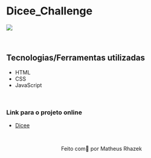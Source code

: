 # Dicee_Challenge
<img src="https://user-images.githubusercontent.com/50714597/158899134-0b2dc6cd-f01f-4240-b1b3-b317ecd49fd0.png" align="center" />

&nbsp;

## Tecnologias/Ferramentas utilizadas

* HTML
* CSS
* JavaScript

&nbsp;

### Link para o projeto online
* [Dicee](https://rhazek.github.io/Dicee_Challenge/)

&nbsp;

<p align="center">Feito com💙 por Matheus Rhazek</p>

